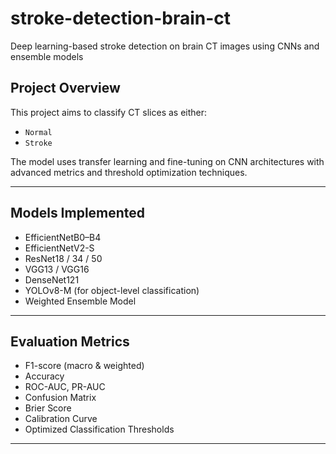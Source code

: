 # stroke-detection-brain-ct
Deep learning-based stroke detection on brain CT images using CNNs and ensemble models


## Project Overview

This project aims to classify CT slices as either:

- `Normal`
- `Stroke`

The model uses transfer learning and fine-tuning on CNN architectures with advanced metrics and threshold optimization techniques.

---

## Models Implemented

- EfficientNetB0–B4
- EfficientNetV2-S
- ResNet18 / 34 / 50
- VGG13 / VGG16
- DenseNet121
- YOLOv8-M (for object-level classification)
- Weighted Ensemble Model

---

## Evaluation Metrics

- F1-score (macro & weighted)
- Accuracy
- ROC-AUC, PR-AUC
- Confusion Matrix
- Brier Score
- Calibration Curve
- Optimized Classification Thresholds

---

